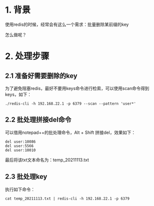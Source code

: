# 1. 背景

使用redis的时候，经常会有这么一个需求：批量删除某前缀的key

怎么做呢？



# 2. 处理步骤



## 2.1 准备好需要删除的key

为了避免阻塞redis，最好不要用keys命令进行检索，可以使用scan命令得到keys，如下：

```
./redis-cli -h 192.168.22.1 -p 6379 --scan --pattern 'user*'
```



## 2.2 批处理拼接del命令

可以借用notepad++的批处理命令，Alt + Shift 拼接del，效果如下：

```
del user:10086
del user:5566
del user:10010
```

最后将该txt文本命名为：temp_20211113.txt



## 2.3 批处理key

执行如下命令：

```
cat temp_20211113.txt | redis-cli -h 192.168.22.1 -p 6379 
```



